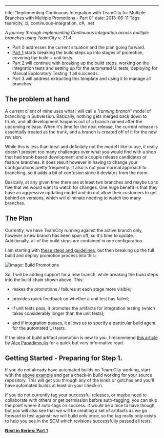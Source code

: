 ---
title: "Implementing Continuous Integration with TeamCity for Multiple Branches with Multiple Promotions - Part 0"
date: 2013-06-11
Tags: teamcity, ci, continuous-integration, c#, .net

*A journey through implementing Continuous Integration across multiple branches using TeamCity v. 7.1.4.* 

+ Part 0 addresses the current situation and the plan going forward.
+ [Part 1] starts breaking the build steps up into stages of promotion, covering the build + unit tests.
+ Part 2 will continue with breaking up the build steps, working on the integration tests and setting up for the automated UI tests, deploying for Manual Exploratory Testing if all succeeds. 
+ Part 3 will address extracting this template and using it to manage all branches.

## The problem at hand

A current client of mine uses what I will call a *"running branch"* model of branching in Subversion. Basically, nothing gets merged back down to trunk, and all development happens out of a branch named after the upcoming release. When it's time for the next release, the current release is essentially treated as the trunk, and a branch is created off of it for the new revision. 

While this is less than ideal and definitely not the model I like to use, it really doesn't present too many challenges over what you would find with a shop that had trunk-based development and a couple release candidates or feature branches. It does result however in having to change your configurations pretty frequently. It also is not your normal approach to branching, so it adds a bit of confusion since it deviates from the norm.

Basically, at any given time there are at least two branches and maybe up to five that we would want to watch for changes. One huge benefit is that they have an aggressive updating model and do not allow their customers to get behind on versions, which will eliminate needing to watch too many branches.

## The Plan

Currently, we have TeamCity running against the active branch only, however a new branch has been spun off, so it's time to update. Additionally, all of the build steps are contained in one configuration.

I am starting with [these steps and guidelines,][basicRecipe] but then breaking up the full build and deploy promotion process into this:

![image: Build Promotions](https://dl.dropboxusercontent.com/u/16078906/teamCity/1.process.png)

So, I will be adding support for a new branch, while breaking the build steps into the build chain shown above. This:

+ makes the promotions / failures at each stage more visible;

+ provides quick feedback on whether a unit test has failed;

+ if unit tests pass, it promotes the artifacts for integration testing (which takes considerably longer than the unit tests);

+ and if integration passes, it allows us to specify a particular build agent for the automated UI tests.

If the idea of build artifact promotion is new to you, I recommend [this article](http://thedailywtf.com/Articles/Release-Management-Done-Right.aspx) by [Alex Papadimoulis](http://thedailywtf.com/Authors/Alex_Papadimoulis.aspx) for a quick but very informative read.

## Getting Started - Preparing for Step 1.

If you do not already have automated builds on Team City working, start with the [above example][basicRecipe] and get a check-in build working for your source repository. This will get you through any of the kinks or gotchas and you'll have automated builds at least on your check-in.

If you do not currently tag your successful releases, or maybe need to collaborate with others or get permission before auto-tagging, you can skip the point where it auto-tags on success. It would be a nice to have though, but you will also see that we will be creating a set of artifacts as we go forward to test against; we will build only once, so the tag really only exists to help you see in the SCM which revisions successfully passed all tests.


**[Next in Series: Part 1][Part 1]**


[fixme]: /home/damon/Dropbox/Photos/graphics/clipart/constructionDuck.jpg
[basicRecipe]: http://www.troyhunt.com/2010/11/you-deploying-it-wrong-teamcity_25.html
[autoTag]: http://www.laurentkempe.com/post/Build-and-Deployment-automation-VCS-Root-and-Labeling-in-TeamCity.aspx
[part 0]:http://damonoverboe.org/post/implementing-continuous-integration-with-teamcity-for-multiple-branches-with-multiple-promotions-part-0
[part 1]:http://damonoverboe.org/post/implementing-continuous-integration-with-teamcity-for-multiple-branches-with-multiple-promotions-part-1
[part 2]:http://damonoverboe.org/post/implementing-continuous-integration-with-teamcity-for-multiple-branches-with-multiple-promotions-part-2
[part 3]:http://damonoverboe.org/post/implementing-continuous-integration-with-teamcity-for-multiple-branches-with-multiple-promotions-part-3

